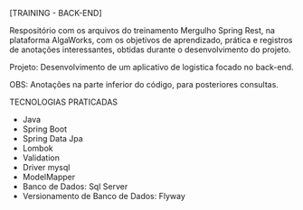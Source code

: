 [TRAINING - BACK-END]

Respositório com os arquivos do treinamento Mergulho Spring Rest, na plataforma AlgaWorks, com os objetivos de aprendizado, 
prática e registros de anotações interessantes, obtidas durante o desenvolvimento do projeto.

Projeto: Desenvolvimento de um aplicativo de logistica focado no back-end.
 
OBS: Anotações na parte inferior do código, para posteriores consultas.

TECNOLOGIAS PRATICADAS
+ Java
+ Spring Boot
+ Spring Data Jpa
+ Lombok
+ Validation
+ Driver mysql
+ ModelMapper
+ Banco de Dados: Sql Server
+ Versionamento de Banco de Dados: Flyway
